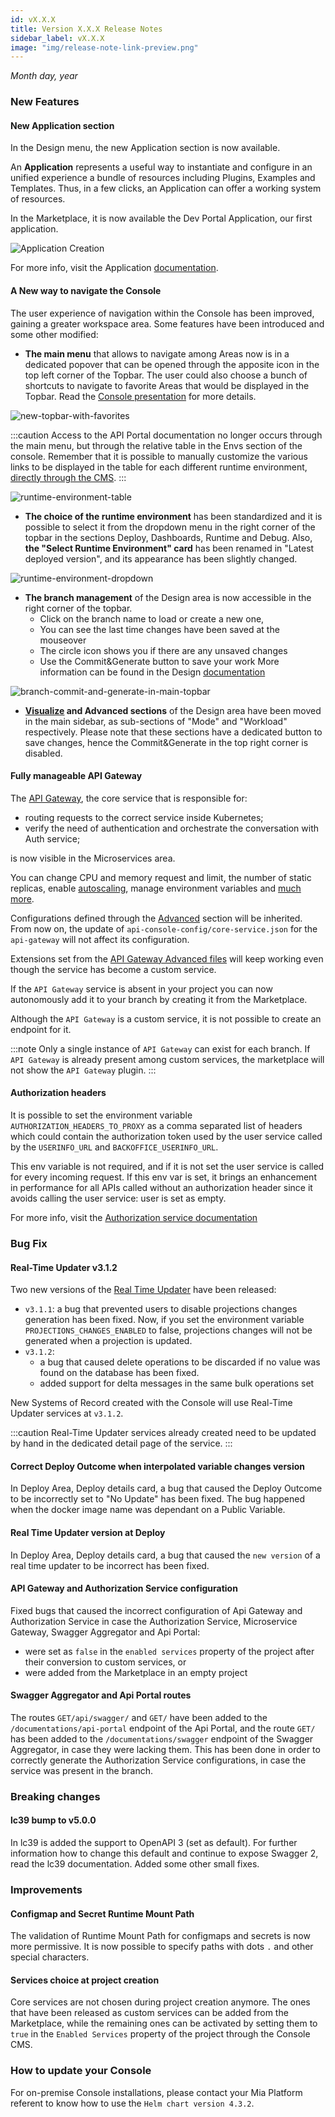 ```yaml
---
id: vX.X.X
title: Version X.X.X Release Notes
sidebar_label: vX.X.X
image: "img/release-note-link-preview.png"
---
```


_Month day, year_

### New Features

#### New Application section

In the Design menu, the new Application section is now available.

An **Application** represents a useful way to instantiate and configure in an unified experience a bundle of resources including Plugins, Examples and Templates. Thus, in a few clicks, an Application can offer a working system of resources.

In the Marketplace, it is now available the Dev Portal Application, our first application.

![Application Creation](../img/application.gif)

For more info, visit the Application [documentation](../../marketplace/applications/mia_applications.md).

#### A New way to navigate the Console

The user experience of navigation within the Console has been improved, gaining a greater workspace area. Some features have been introduced and some other modified:

- **The main menu** that allows to navigate among Areas now is in a dedicated popover that can be opened through the apposite icon in the top left corner of the Topbar.
The user could also choose a bunch of shortcuts to navigate to favorite Areas that would be displayed in the Topbar. Read the [Console presentation](../../development_suite/overview-dev-suite) for more details.

![new-topbar-with-favorites](../img/new-topbar-with-favorites.png)

:::caution
Access to the API Portal documentation no longer occurs through the main menu, but through the relative table in the Envs section of the console. Remember that it is possible to manually customize the various links to be displayed in the table for each different runtime environment, [directly through the CMS](../../development_suite/set-up-infrastructure/runtime-environments).
:::

![runtime-environment-table](../img/envs_section.PNG)


- **The choice of the runtime environment** has been standardized and it is possible to select it from the dropdown menu in the right corner of the topbar in the sections Deploy, Dashboards, Runtime and Debug. Also, **the "Select Runtime Environment" card** has been renamed in "Latest deployed version", and its appearance has been slightly changed.

![runtime-environment-dropdown](../img/runtime-env-dropdown.jpg)

- **The branch management** of the Design area is now accessible in the right corner of the topbar. 
    - Click on the branch name to load or create a new one,
    - You can see the last time changes have been saved at the mouseover
    - The circle icon shows you if there are any unsaved changes
    - Use the Commit&Generate button to save your work
More information can be found in the Design [documentation](../../development_suite/api-console/api-design/overview.md)

![branch-commit-and-generate-in-main-topbar](../img/branch-commit-and-generate-in-main-topbar.png)

- **[Visualize](../../development_suite/api-console/api-design/miacraft) and Advanced sections** of the Design area have been moved in the main sidebar, as sub-sections of "Mode" and "Workload" respectively. Please note that these sections have a dedicated button to save changes, hence the Commit&Generate in the top right corner is disabled.

#### Fully manageable API Gateway

The [API Gateway](../../runtime_suite/api-gateway/overview), the core service that is responsible for:

- routing requests to the correct service inside Kubernetes;
- verify the need of authentication and orchestrate the conversation with Auth service;

is now visible in the Microservices area.

You can change CPU and memory request and limit, the number of static replicas, enable [autoscaling](../../development_suite/api-console/api-design/replicas), manage environment variables and [much more](../../development_suite/api-console/api-design/services#manage-microservices).

Configurations defined through the [Advanced](../../development_suite/api-console/advanced-section/dev-console-config/advanced_name_core) section will be inherited. From now on, the update of `api-console-config/core-service.json` for the `api-gateway` will not affect its configuration.

Extensions set from the [API Gateway Advanced files](../../development_suite/api-console/advanced-section/api-gateway/how-to) will keep working even though the service has become a custom service.

If the `API Gateway` service is absent in your project you can now autonomously add it to your branch by creating it from the Marketplace.

Although the `API Gateway` is a custom service, it is not possible to create an endpoint for it.

:::note
Only a single instance of `API Gateway` can exist for each branch. If `API Gateway` is already present among custom services, the marketplace will not show the `API Gateway` plugin.
:::

#### Authorization headers

It is possible to set the environment variable `AUTHORIZATION_HEADERS_TO_PROXY` as a comma separated list of headers which could contain the authorization token used by the user service called by the `USERINFO_URL` and `BACKOFFICE_USERINFO_URL`.

This env variable is not required, and if it is not set the user service is called for every incoming request.
If this env var is set, it brings an enhancement in performance for all APIs called without an authorization header since it avoids calling the user service: user is set as empty.

For more info, visit the [Authorization service documentation](../../runtime_suite/authorization-service/configuration)

### Bug Fix

#### Real-Time Updater v3.1.2

Two new versions of the [Real Time Updater](../../fast_data/real_time_updater/overview) have been released:
- `v3.1.1`: a bug that prevented users to disable projections changes generation has been fixed. Now, if you set the environment variable `PROJECTIONS_CHANGES_ENABLED` to false, projections changes will not be generated when a projection is updated.
- `v3.1.2`:  
    - a bug that caused delete operations to be discarded if no value was found on the database has been fixed. 
    - added support for delta messages in the same bulk operations set

New Systems of Record created with the Console will use Real-Time Updater services at `v3.1.2`. 

:::caution
Real-Time Updater services already created need to be updated by hand in the dedicated detail page of the service.
:::

#### Correct Deploy Outcome when interpolated variable changes version

In Deploy Area, Deploy details card, a bug that caused the Deploy Outcome to be incorrectly set to "No Update" has been fixed. The bug happened when the docker image name was dependant on a Public Variable.

#### Real Time Updater version at Deploy

In Deploy Area, Deploy details card, a bug that caused the `new version` of a real time updater to be incorrect has been fixed. 

#### API Gateway and Authorization Service configuration

Fixed bugs that caused the incorrect configuration of Api Gateway and Authorization Service in case the Authorization Service, Microservice Gateway, Swagger Aggregator and Api Portal:
- were set as `false` in the `enabled services` property of the project after their conversion to custom services, or
- were added from the Marketplace in an empty project

#### Swagger Aggregator and Api Portal routes

The routes `GET/api/swagger/` and `GET/` have been added to the `/documentations/api-portal` endpoint of the Api Portal, and the route `GET/` has been added to the `/documentations/swagger` endpoint of the Swagger Aggregator, in case they were lacking them. This has been done in order to correctly generate the Authorization Service configurations, in case the service was present in the branch.

### Breaking changes

#### lc39 bump to v5.0.0

In lc39 is added the support to OpenAPI 3 (set as default). For further information how to change this default and continue to expose Swagger 2, read the lc39 documentation.
Added some other small fixes.

### Improvements

#### Configmap and Secret Runtime Mount Path

The validation of Runtime Mount Path for configmaps and secrets is now more permissive. It is now possible to specify paths with dots `.` and other special characters.

#### Services choice at project creation

Core services are not chosen during project creation anymore. The ones that have been released as custom services can be added from the Marketplace, while the remaining ones can be activated by setting them to `true` in the `Enabled Services` property of the project through the Console CMS.

### How to update your Console

For on-premise Console installations, please contact your Mia Platform referent to know how to use the `Helm chart version 4.3.2`.
